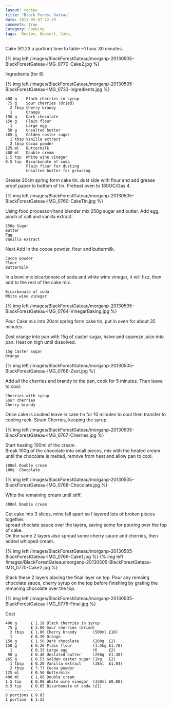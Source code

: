 ```yaml
---
layout: recipe
title: "Black Forest Gateau"
date: 2013-05-07 12:29
comments: true
Category: Cooking
tags:  Recipe, Dessert, Cake,
---
```

Cake (£1.23 a portion) time to table  ~1 hour 30 minutes.

{% img left /images/BlackForestGateau/morganp-20130505-BlackForestGateau-IMG_0770-Cake2.jpg %}
<!-- more -->
Ingredients (for 8)

{% img left /images/BlackForestGateau/morganp-20130505-BlackForestGateau-IMG_0733-Ingredients.jpg %}

    400 g    Black cherries in syrup
     75 g    Sour cherries (dried)
      2 tbsp Cherry brandy
      1      Orange
    150 g    Dark chocolate
    150 g    Plain flour
      1      Large egg
     50 g    Unsalted butter
    265 g    Golden caster sugar
      1 tbsp Vanilla extract
      2 tbsp Cocoa powder
    125 ml   Buttermilk
    400 ml   Double cream
    1.5 tsp  White wine vinegar
    0.5 tsp  Bicarbonate of soda
             Plain flour for dusting
             Unsalted butter for greasing

Grease 20cm spring form cake tin. dust side with flour and add grease proof paper to bottom of tin.
Preheat oven to 180OC/Gas 4.

{% img left /images/BlackForestGateau/morganp-20130505-BlackForestGateau-IMG_0760-CakeTin.jpg %}

Using food processor/hand blender mix 250g sugar and butter. Add egg, pinch of salt and vanilla extract.

    250g Sugar
    Butter
    Egg
    Vanilla extract

Next Add in the cocoa powder, flour and buttermilk.

    Cocoa powder
    Flour
    Buttermilk

In a bowl mix bicarbonate of soda and white wine vinegar, it will fizz, then add to the rest of the cake mix.

    Bicarbonate of soda
    White wine vinegar

{% img left /images/BlackForestGateau/morganp-20130505-BlackForestGateau-IMG_0764-VinegarBaking.jpg %}

Pour Cake mix into 20cm spring form cake tin, put in oven for about 35 minutes. 

Zest orange into pan with 15g of caster sugar, halve and squeeze juice into pan. Heat on high until dissolved.

    15g Caster sugar
    Orange

{% img left /images/BlackForestGateau/morganp-20130505-BlackForestGateau-IMG_0766-Zest.jpg %}

Add all the cherries and brandy to the pan, cook for 5 minutes. Then leave to cool.

    Cherries with syrup
    Sour cherries
    Cherry brandy

Once cake is cooked leave in cake tin for 10 minutes to cool then transfer to cooling rack. Strain Cherries, keeping the syrup.

{% img left /images/BlackForestGateau/morganp-20130505-BlackForestGateau-IMG_0767-Cherries.jpg %}

Start heating 100ml of the cream.  
Break 100g of the chocolate into small pieces, mix with the heated cream until the chocolate is melted, remove from heat and allow pan to cool.

    100ml Double cream
    100g  Chocolate

{% img left /images/BlackForestGateau/morganp-20130505-BlackForestGateau-IMG_0768-Chocolate.jpg %}

Whip the remaining cream until stiff.

    300ml Double cream

Cut cake into 3 slices, mine fell apart so I layered lots of broken pieces together.   
spread choclate sauce over the layers, saving some for pouring over the top of cake.  
On the same 2 layers also spread some cherry sauce and cherries, then added whipped cream.

{% img left /images/BlackForestGateau/morganp-20130505-BlackForestGateau-IMG_0769-Cake1.jpg %}
{% img left /images/BlackForestGateau/morganp-20130505-BlackForestGateau-IMG_0770-Cake2.jpg %}

Stack these 2 layers placing the final layer on top. Pour any remaing chocolate sauce, cherry syrup on the top before finishing by grating the remaning chocolate over the top.


{% img left /images/BlackForestGateau/morganp-20130505-BlackForestGateau-IMG_0776-Final.jpg %}

Cost

    400 g      £ 1.19 Black cherries in syrup 
     75 g      £ 2.00 Sour cherries (dried)
      2 tbsp   £ 1.00 Cherry brandy       (500ml £10)
      1        £ 0.30 Orange
    150 g      £ 1.50 Dark chocolate      (200g  £2)
    150 g      £ 0.20 Plain flour         (1.5kg £1.78)
      1        £ 0.33 Large egg           (6     £2)
     50 g      £ 0.40 Unslated butter     (250g  £1.30)
    265 g      £ 0.53 Golden caster sugar (1kg   £2)
      1 tbsp   £ 0.20 Vanilla extract     (38ml  £1.04)
      2 tbsp   £ ?.?? Cocoa powder
    125 ml     £ 0.50 Buttermilk
    400 ml     £ 1.68 Double cream
    1.5 tsp    £ 0.08 White wine vinegar  (350ml £0.80)
    0.5 tsp    £ 0.05 Bicarbonate of soda (£1)
    ----------------
    8 portions £ 9.83
    1 portion  £ 1.23

